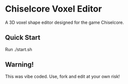# Chiselcore Voxel Editor

A 3D voxel shape editor designed for the game Chiselcore.

## Quick Start

Run ./start.sh

## Warning!

This was vibe coded. Use, fork and edit at your own risk!
